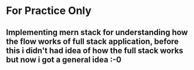 # For Practice Only
## Implementing mern stack for understanding how the flow works of full stack application, before this i didn't had idea of how the full stack works but now i got a general idea :-0
